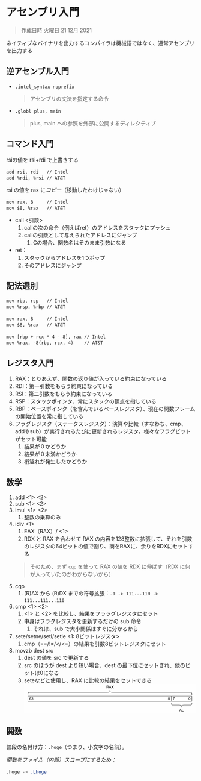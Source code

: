 # アセンブリ入門

> 作成日時 火曜日 21 12月 2021

ネイティブなバイナリを出力するコンパイラは機械語ではなく、通常アセンブリを出力する

## 逆アセンブル入門

* `.intel_syntax noprefix`
  > アセンブリの文法を指定する命令
* `.globl plus, main`
   > plus, main への参照を外部に公開するディレクティブ

## コマンド入門

rsiの値を rsi+rdi で上書きする

```x64
add rsi, rdi   // Intel
add %rdi, %rsi // AT&T
```

rsi の値を rax に*コピー*（移動したわけじゃない）

```x64
mov rax, 8     // Intel
mov $8, %rax   // AT&T
```

* call <引数>
   1. callの次の命令（例えばret）のアドレスをスタックにプッシュ
   2. callの引数として与えられたアドレスにジャンプ
      1. Cの場合、関数名はそのまま引数になる
* ret：
   1. スタックからアドレスを1つポップ
   2. そのアドレスにジャンプ

## 記法選別

```x64
mov rbp, rsp   // Intel
mov %rsp, %rbp // AT&T

mov rax, 8     // Intel
mov $8, %rax   // AT&T

mov [rbp + rcx * 4 - 8], rax // Intel
mov %rax, -8(rbp, rcx, 4)    // AT&T
```

## レジスタ入門

1. RAX：とりあえず、関数の返り値が入っている約束になっている
2. RDI：第一引数をもらう約束になっている
3. RSI：第二引数をもらう約束になっている
4. RSP：スタックポインタ、常にスタックの頂点を指している
5. RBP：ベースポインタ（を含んでいるベースレジスタ）、現在の関数フレームの開始位置を常に指している
6. フラグレジスタ（ステータスレジスタ）：演算や比較（すなわち、cmp、addやsub）が実行されるたびに更新されるレジスタ。様々なフラグビットがセット可能
   1. 結果が０かどうか
   2. 結果が０未満かどうか
   3. 桁溢れが発生したかどうか

## 数学

1. add <1> <2>
2. sub <1> <2>
3. imul <1> <2>
   1. 整数の乗算のみ
4. idiv <1>
   1. EAX（RAX）/ <1>
   2. RDX と RAX を合わせて RAX の内容を128整数に拡張して、それを引数のレジスタの64ビットの値で割り、商をRAXに、余りをRDXにセットする
    > そのため、まず `cqo` を使って RAX の値を RDX に伸ばす（RDX に何が入っていたのかわからないから）
5. cqo
   1. (R)AX から (R)DX までの符号拡張：`-1 -> 111...110 -> 111...111...110`
6. cmp <1> <2>
   1. <1> と <2> を比較し、結果をフラッグレジスタにセット
   2. 中身はフラグレジスタを更新するだけの sub 命令
      1. それは、sub で大小関係はすぐに分かるから
7. sete/setne/setl/setle <1: 8ビットレジスタ>
   1. cmp（==/!=/</<=）の結果を引数8ビットレジスタにセット
8. movzb dest src
   1. dest の値を src で更新する
   2. src のほうが dest より短い場合、dest の最下位にセットされ、他のビットは0になる
   3. seteなどと使用し、RAX に比較の結果をセットできる ![set al in rax](../assets/al-in-rax.png)

## 関数

普段の名付け方：`.hoge`（つまり、小文字の名前）。

*関数をファイル（内部）スコープにするため：*

``` nasm
.hoge -> .Lhoge
```
